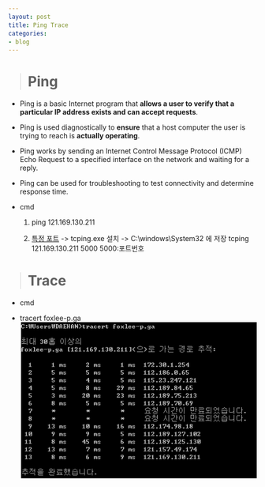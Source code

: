 ```yaml
---
layout: post
title: Ping Trace
categories:
- blog
---
```


> # Ping 

* Ping is a basic Internet program that **allows a user to verify that a particular IP address exists and can accept requests**.

* Ping is used diagnostically to **ensure** that a host computer the user is trying to reach is **actually operating**. 
* Ping works by sending an Internet Control Message Protocol (ICMP) Echo Request to a specified interface on the network and waiting for a reply. 
* Ping can be used for troubleshooting to test connectivity and determine response time.

* cmd 

  1. ping 121.169.130.211
  
  2. [특정 포트] -> tcping.exe 설치 -> C:\windows\System32 에 저장
     tcping 121.169.130.211 5000 5000:포트번호


> # Trace

* cmd 
 - tracert foxlee-p.ga
 ![Alt text](tracert.png)


[특정 포트]:https://tctt.tistory.com/143
